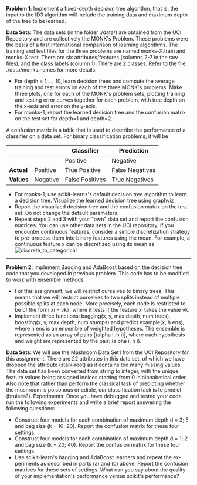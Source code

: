 **Problem 1**: Implement a fixed-depth decision tree algorithm, that is, the input to the ID3 algorithm
will include the training data and maximum depth of the tree to be learned.

**Data Sets**: The data sets (in the folder ./data/) are obtained from the UCI Repository and are collectively
the MONK's Problem. These problems were the basis of a first international comparison of learning algorithms. The training and test files for the three problems are named monks-X.train and monks-X.test.
There are six attributes/features (columns 2-7 in the raw files), and the class labels (column 1). There are
2 classes. Refer to the file ./data/monks.names for more details.

- For depth = 1,..., 10, learn decision trees and compute the average
training and test errors on each of the three MONK's problems. Make three plots, one for each
of the MONK's problem sets, plotting training and testing error curves together for each problem,
with tree depth on the x-axis and error on the y-axis.
- For monks-1, report the learned decision tree and the confusion
matrix on the test set for depth=1 and depth=2. 

A confusion matrix is a table that is used to
describe the performance of a classifier on a data set. For binary classification problems, it will be

|        	|          	| Classifier      	| Prediction      	|   
|--------	|----------	|-----------------	|-----------------	|
|        	|          	| Positive        	| Negative        	|   
| **Actual** 	| Positive 	| True Positive   	| False Negatives 	|
| **Values** 	| Negative 	| False Positives 	| True Negatives  	|

- For monks-1, use scikit-learns's default decision tree algorithm to learn
a decision tree. Visualize the learned decision tree using graphviz
- Report the visualized decision
tree and the confusion matrix on the test set. Do not change the default parameters.
- Repeat steps 2 and 3 with your "own" data set and report the confusion
matrices. You can use other data sets in the UCI repository. If you encounter continuous features,
consider a simple discretization strategy to pre-process them into binary features using the mean. For
example, a continuous feature x can be discretized using its mean as
![discrete_to_categorical](https://i.ibb.co/tKcjt8q/discrete-to-categorical.png)

---------------------------------------------------------------------------------------------------------------

**Problem 2**: Implement Bagging and AdaBoost based on the decision tree code that you developed in previous problem.
This code has to be modified to work with ensemble methods.
- For this assignment, we will restrict ourselves to binary trees. This means that we will restrict ourselves
to two splits instead of multiple possible splits at each node. More precisely, each node is restricted to
be of the form xi = vk?, where it tests if the feature xi takes the value vk.
- Implement three functions: bagging(x, y, max depth, num trees), boosting(x, y, max depth,
num stumps) and predict example(x, h ens), where h ens is an ensemble of weighted hypotheses.
The ensemble is represented as an array of pairs [(alpha i, h i)], where each hypothesis and weight
are represented by the pair: (alpha i, h i).

**Data Sets**: We will use the Mushroom Data Set1 from the UCI Repository for this assignment. There are
22 attributes in this data set, of which we have dropped the attribute (stalk-root) as it contains too many
missing values. The data set has been converted from string to integer, with the unique feature values being
assigned indices starting from 0 in alphabetical order. Also note that rather than perform the classical task
of predicting whether the mushroom is poisonous or edible, our classification task is to predict (bruises?).
Experiments: Once you have debugged and tested your code, run the following experiments and write a
brief report answering the following questions:
- Construct four models for each combination of maximum depth d = 3; 5 and
bag size (k = 10; 20). Report the confusion matrix for these four settings.
- Construct four models for each combination of maximum depth d = 1; 2 and
bag size (k = 20; 40). Report the confusion matrix for these four settings.
- Use scikit-learn's bagging and AdaBoost learners and repeat the ex-
periments as described in parts (a) and (b) above. Report the confusion matrices for these sets of
settings. What can you say about the quality of your implementation's performance versus scikit's
performance?
